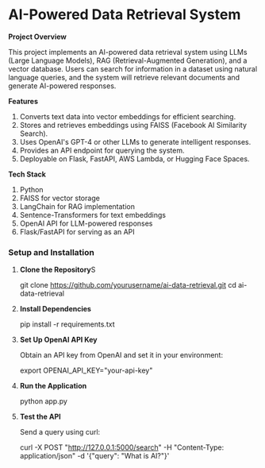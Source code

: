 # **AI-Powered Data Retrieval System**

**Project Overview**

This project implements an AI-powered data retrieval system using LLMs (Large Language Models), RAG (Retrieval-Augmented Generation), and a vector database. Users can search for information in a dataset using natural language queries, and the system will retrieve relevant documents and generate AI-powered responses.

**Features**

1. Converts text data into vector embeddings for efficient searching.
2. Stores and retrieves embeddings using FAISS (Facebook AI Similarity Search).
3. Uses OpenAI's GPT-4 or other LLMs to generate intelligent responses.
4. Provides an API endpoint for querying the system.
5. Deployable on Flask, FastAPI, AWS Lambda, or Hugging Face Spaces.

**Tech Stack**
1. Python
2. FAISS for vector storage
3. LangChain for RAG implementation
4. Sentence-Transformers for text embeddings
5. OpenAI API for LLM-powered responses
6. Flask/FastAPI for serving as an API

### **Setup and Installation**

1. **Clone the Repository**S

    git clone https://github.com/yourusername/ai-data-retrieval.git
    cd ai-data-retrieval

2. **Install Dependencies**

    pip install -r requirements.txt

3. **Set Up OpenAI API Key**

    Obtain an API key from OpenAI and set it in your environment:

    export OPENAI_API_KEY="your-api-key"

4. **Run the Application**

    python app.py

5. **Test the API**

    Send a query using curl:

    curl -X POST "http://127.0.0.1:5000/search" -H "Content-Type: application/json" -d '{"query": "What is AI?"}'

